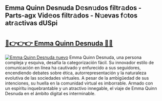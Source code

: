 ## Emma Quinn Desnuda D𝚎sn𝚞dos filtr𝚊dos - Parts-agx Vid𝚎os filtr𝚊dos - N𝚞evas f𝚘tos atr𝚊ctivas dUSpi

# <h2><a href="http://mbcfj9h.tromn.icu/?c=Emma+Quinn+Desnuda">🔗👉👉👉 Emma Quinn Desnuda 🔗🔗</a></h2>

[![Emma Quinn Desnuda nuevo](https://i.imgur.com/pEAQMta.gif)](http://mbcfj9h.tromn.icu/?c=Emma+Quinn+Desnuda)
Emma Quinn Desnuda, una persona compleja y esquiva, desafía la categorización fácil. Su innovador estilo de comunicación en línea ha cautivado y enfurecido a sus seguidores, encendiendo debates sobre ética, autorrepresentación y la naturaleza evolutiva de las sociedades virtuales. A pesar de la ambigüedad de sus intenciones, su huella en la comunidad virtual es imborrable. Armado con un espíritu inquebrantable y un atractivo innegable, el viaje de Emma Quinn Desnuda en el ámbito digital es interminable.
